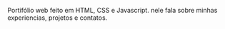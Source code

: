 Portifólio web feito em HTML, CSS e Javascript. nele fala sobre minhas experiencias, projetos e contatos.
